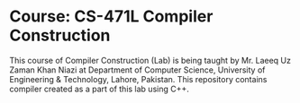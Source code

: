 # Course: CS-471L Compiler Construction

This course of Compiler Construction (Lab) is being taught by Mr. Laeeq Uz Zaman Khan Niazi at Department of Computer Science, University of Engineering & Technology, Lahore, Pakistan.
This repository contains compiler created as a part of this lab using C++.
